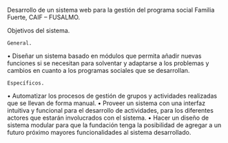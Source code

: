 Desarrollo de un sistema web para la gestión del programa social Familia Fuerte, CAIF – FUSALMO.

Objetivos del sistema.

    General.

•	Diseñar un sistema basado en módulos que permita añadir nuevas funciones si se necesitan para solventar y adaptarse a los problemas y cambios en cuanto a los programas sociales que se desarrollan.

    Específicos. 

•	Automatizar los procesos de gestión de grupos y actividades realizadas que se llevan de forma manual.
•	Proveer un sistema con una interfaz intuitiva y funcional para el desarrollo de actividades, para los diferentes actores que estarán involucrados con el sistema.
•	Hacer un diseño de sistema modular para que la fundación tenga la posibilidad de agregar a un futuro próximo mayores funcionalidades al sistema desarrollado.
